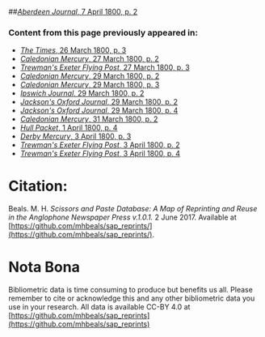 ##[*Aberdeen Journal*, 7 April 1800, p. 2](https://mhbeals.github.io/sap_html/Aberdeen-Journal/Aberdeen-Journal-7-April-1800-p-2)

### Content from this page previously appeared in:
+ [*The Times*, 26 March 1800, p. 3](https://mhbeals.github.io/sap_html/The-Times/The-Times-26-March-1800-p-3)
+ [*Caledonian Mercury*, 27 March 1800, p. 2](https://mhbeals.github.io/sap_html/Caledonian-Mercury/Caledonian-Mercury-27-March-1800-p-2)
+ [*Trewman's Exeter Flying Post*, 27 March 1800, p. 3](https://mhbeals.github.io/sap_html/Trewman's-Exeter-Flying-Post/Trewman's-Exeter-Flying-Post-27-March-1800-p-3)
+ [*Caledonian Mercury*, 29 March 1800, p. 2](https://mhbeals.github.io/sap_html/Caledonian-Mercury/Caledonian-Mercury-29-March-1800-p-2)
+ [*Caledonian Mercury*, 29 March 1800, p. 3](https://mhbeals.github.io/sap_html/Caledonian-Mercury/Caledonian-Mercury-29-March-1800-p-3)
+ [*Ipswich Journal*, 29 March 1800, p. 2](https://mhbeals.github.io/sap_html/Ipswich-Journal/Ipswich-Journal-29-March-1800-p-2)
+ [*Jackson's Oxford Journal*, 29 March 1800, p. 2](https://mhbeals.github.io/sap_html/Jackson's-Oxford-Journal/Jackson's-Oxford-Journal-29-March-1800-p-2)
+ [*Jackson's Oxford Journal*, 29 March 1800, p. 4](https://mhbeals.github.io/sap_html/Jackson's-Oxford-Journal/Jackson's-Oxford-Journal-29-March-1800-p-4)
+ [*Caledonian Mercury*, 31 March 1800, p. 2](https://mhbeals.github.io/sap_html/Caledonian-Mercury/Caledonian-Mercury-31-March-1800-p-2)
+ [*Hull Packet*, 1 April 1800, p. 4](https://mhbeals.github.io/sap_html/Hull-Packet/Hull-Packet-1-April-1800-p-4)
+ [*Derby Mercury*, 3 April 1800, p. 3](https://mhbeals.github.io/sap_html/Derby-Mercury/Derby-Mercury-3-April-1800-p-3)
+ [*Trewman's Exeter Flying Post*, 3 April 1800, p. 2](https://mhbeals.github.io/sap_html/Trewman's-Exeter-Flying-Post/Trewman's-Exeter-Flying-Post-3-April-1800-p-2)
+ [*Trewman's Exeter Flying Post*, 3 April 1800, p. 4](https://mhbeals.github.io/sap_html/Trewman's-Exeter-Flying-Post/Trewman's-Exeter-Flying-Post-3-April-1800-p-4)
                    
# Citation: 

Beals. M. H. *Scissors and Paste Database: A Map of Reprinting and Reuse in the Anglophone Newspaper Press v.1.0.1.* 2 June 2017. Available at [https://github.com/mhbeals/sap_reprints/](https://github.com/mhbeals/sap_reprints/). 
                    
# Nota Bona

Bibliometric data is time consuming to produce but benefits us all. Please remember to cite or acknowledge this and any other bibliometric data you use in your research. All data is available CC-BY 4.0 at [https://github.com/mhbeals/sap_reprints](https://github.com/mhbeals/sap_reprints)